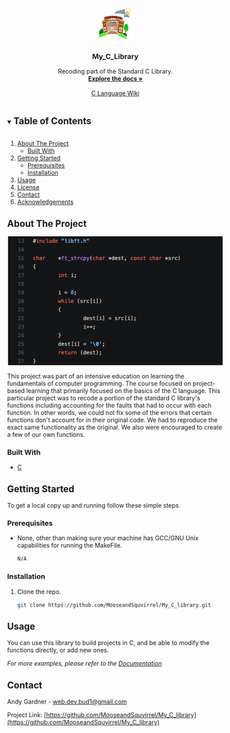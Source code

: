 <!--
*** Thanks for checking out the Best-README-Template. If you have a suggestion
*** that would make this better, please fork the repo and create a pull request
*** or simply open an issue with the tag "enhancement".
*** Thanks again! Now go create something AMAZING! :D
***
***
***
*** To avoid retyping too much info. Do a search and replace for the following:
*** github_username, repo_name, twitter_handle, email, project_title, project_description
-->



<!-- PROJECT SHIELDS -->
<!--
*** I'm using markdown "reference style" links for readability.
*** Reference links are enclosed in brackets [ ] instead of parentheses ( ).
*** See the bottom of this document for the declaration of the reference variables
*** for contributors-url, forks-url, etc. This is an optional, concise syntax you may use.
*** https://www.markdownguide.org/basic-syntax/#reference-style-links
-->



<!-- PROJECT LOGO -->
<br />
<p align="center">
  <a href="https://github.com/MooseandSquvirrel/My_C_library">
    <img src="library.png" alt="Logo" width="80" height="80">
  </a>

  <h3 align="center">My_C_Library</h3>

  <p align="center">
    Recoding part of the Standard C Library.
    <br />
    <a href="https://github.com/MooseandSquvirrel/My_C_library"><strong>Explore the docs »</strong></a>
    <br />
    <br />
    <a href="https://en.wikipedia.org/wiki/The_C_Programming_Language">C Language Wiki</a>
  </p>
</p>



<!-- TABLE OF CONTENTS -->
<details open="open">
  <summary><h2 style="display: inline-block">Table of Contents</h2></summary>
  <ol>
    <li>
      <a href="#about-the-project">About The Project</a>
      <ul>
        <li><a href="#built-with">Built With</a></li>
      </ul>
    </li>
    <li>
      <a href="#getting-started">Getting Started</a>
      <ul>
        <li><a href="#prerequisites">Prerequisites</a></li>
        <li><a href="#installation">Installation</a></li>
      </ul>
    </li>
    <li><a href="#usage">Usage</a></li>
    <li><a href="#license">License</a></li>
    <li><a href="#contact">Contact</a></li>
    <li><a href="#acknowledgements">Acknowledgements</a></li>
  </ol>
</details>



<!-- ABOUT THE PROJECT -->
## About The Project

<p align="center">
  <a href="https://github.com/MooseandSquvirrel/My_C_library">
    <img src="strcpy.png" alt="Logo" width="500" height="300">
  </a>
</p>

This project was part of an intensive education on learning the fundamentals of computer programming. 
The course focused on project-based learning that primarily focused on the basics 
of the C language. This particular project was to recode a portion of the standard C library's functions
including accounting for the faults that had to occur with each function. In other words, we could not 
fix some of the errors that certain functions don't account for in their original code. We had to reproduce
the exact same functionality as the original. We also were encouraged to create a few of our own functions.



### Built With

* [C](https://www.learn-c.org/)



<!-- GETTING STARTED -->
## Getting Started

To get a local copy up and running follow these simple steps.

### Prerequisites

* None, other than making sure your machine has GCC/GNU Unix capabilities for running the MakeFile.
  ```sh
  N/A
  ```

### Installation

1. Clone the repo.
   ```sh
   git clone https://github.com/MooseandSquvirrel/My_C_library.git
   ```



<!-- USAGE EXAMPLES -->
## Usage

You can use this library to build projects in C, and be able to modify the functions directly, or add new ones.

_For more examples, please refer to the [Documentation](https://github.com/MooseandSquvirrel/My_C_library.git)_



<!-- CONTACT -->
## Contact

Andy Gardner - web.dev.bud1@gmail.com

Project Link: [https://github.com/MooseandSquvirrel/My_C_library](https://github.com/MooseandSquvirrel/My_C_library)



